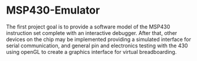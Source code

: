 MSP430-Emulator
===============
The first project goal is to provide a software model of the MSP430 instruction set complete with an interactive debugger. After that, other devices on the chip may be implemented providing a simulated interface for serial communication, and general pin and electronics testing with the 430 using openGL to create a graphics interface for virtual breadboarding.
